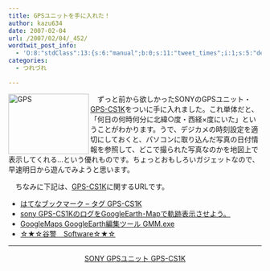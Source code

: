 ```yaml
---
title: GPSユニットを手に入れた！
author: kazu634
date: 2007-02-04
url: /2007/02/04/_452/
wordtwit_post_info:
  - 'O:8:"stdClass":13:{s:6:"manual";b:0;s:11:"tweet_times";i:1;s:5:"delay";i:0;s:7:"enabled";i:1;s:10:"separation";s:2:"60";s:7:"version";s:3:"3.7";s:14:"tweet_template";b:0;s:6:"status";i:2;s:6:"result";a:0:{}s:13:"tweet_counter";i:2;s:13:"tweet_log_ids";a:1:{i:0;i:2777;}s:9:"hash_tags";a:0:{}s:8:"accounts";a:1:{i:0;s:7:"kazu634";}}'
categories:
  - つれづれ

---
```

<div class="section">
<p>
<a href="http://image.blog.livedoor.jp/simoom634/imgs/9/f/9fe2ac36.JPG" onclick="__gaTracker('send', 'event', 'outbound-article', 'http://image.blog.livedoor.jp/simoom634/imgs/9/f/9fe2ac36.JPG', '');" target="_blank"><img width="160" align="left" alt="GPS" src="http://image.blog.livedoor.jp/simoom634/imgs/9/f/9fe2ac36-s.JPG" class="pict" height="120" border="0" /></a>
</p>
  
<p>
    　ずっと前から欲しかったSONYのGPSユニット・<a href="http://www.amazon.co.jp/%E3%82%BD%E3%83%8B%E3%83%BC-GPS-CS1K-SONY-GPS%E3%83%A6%E3%83%8B%E3%83%83%E3%83%88/dp/B000HDR6UW" onclick="__gaTracker('send', 'event', 'outbound-article', 'http://www.amazon.co.jp/%E3%82%BD%E3%83%8B%E3%83%BC-GPS-CS1K-SONY-GPS%E3%83%A6%E3%83%8B%E3%83%83%E3%83%88/dp/B000HDR6UW', 'GPS-CS1K');" target="blank">GPS-CS1K</a>をついに手に入れました。これ単体だと、「何日の何時何分に北緯○度・西経×度にいた」ということがわかります。うで、デジカメの時刻設定を適切にしておくと、パソコンに取り込んだ写真の日付情報を参照して、どこで撮られた写真なのかを地図上で表示してくれる…という優れものです。ちょっとおもしろいガジェットなので、早速明日から遊んでみようと思います。
</p>
  
<p>
    　ちなみに下記は、<a href="http://www.amazon.co.jp/%E3%82%BD%E3%83%8B%E3%83%BC-GPS-CS1K-SONY-GPS%E3%83%A6%E3%83%8B%E3%83%83%E3%83%88/dp/B000HDR6UW" onclick="__gaTracker('send', 'event', 'outbound-article', 'http://www.amazon.co.jp/%E3%82%BD%E3%83%8B%E3%83%BC-GPS-CS1K-SONY-GPS%E3%83%A6%E3%83%8B%E3%83%83%E3%83%88/dp/B000HDR6UW', 'GPS-CS1K');" target="blank">GPS-CS1K</a>に関するURLです。
</p>
  
<ul>
<li>
<a href="http://b.hatena.ne.jp/t/GPS-CS1K" onclick="__gaTracker('send', 'event', 'outbound-article', 'http://b.hatena.ne.jp/t/GPS-CS1K', 'はてなブックマーク &#8211; タグ GPS-CS1K');" target="blank">はてなブックマーク &#8211; タグ GPS-CS1K</a>
</li>
<li>
<a href="http://tom.style.coocan.jp/GPS/index.html" onclick="__gaTracker('send', 'event', 'outbound-article', 'http://tom.style.coocan.jp/GPS/index.html', 'sony GPS-CS1KのログをGoogleEarth･Mapで軌跡表示させよう。');" target="blank">sony GPS-CS1KのログをGoogleEarth･Mapで軌跡表示させよう。</a>
</li>
<li>
<a href="http://www.k5.dion.ne.jp/%7Ekulukulu/download/GMM%83_%83E%83%93%83%8D%81%5B%83h.html" onclick="__gaTracker('send', 'event', 'outbound-article', 'http://www.k5.dion.ne.jp/%7Ekulukulu/download/GMM%83_%83E%83%93%83%8D%81%5B%83h.html', 'GoogleMaps GoogleEarth編集ツール GMM.exe');" target="blank">GoogleMaps GoogleEarth編集ツール GMM.exe</a>
</li>
<li>
<a href="http://homepage3.nifty.com/kawasan/tool/index.htm" onclick="__gaTracker('send', 'event', 'outbound-article', 'http://homepage3.nifty.com/kawasan/tool/index.htm', '☆★☆谷警　Software☆★☆');" target="blank">☆★☆谷警　Software☆★☆</a>
</li>
</ul>
  
<hr />
  
<center>
<a href="https://www.amazon.co.jp/exec/obidos/ASIN/B000HDR6UW/goodpic-22/" onclick="__gaTracker('send', 'event', 'outbound-article', 'https://www.amazon.co.jp/exec/obidos/ASIN/B000HDR6UW/goodpic-22/', 'SONY GPSユニット GPS-CS1K');" target="_top">SONY GPSユニット GPS-CS1K</a><br />
</center>
</div>
